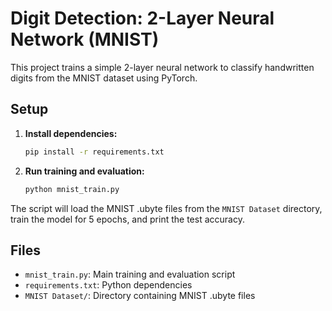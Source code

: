 # Digit Detection: 2-Layer Neural Network (MNIST)

This project trains a simple 2-layer neural network to classify handwritten digits from the MNIST dataset using PyTorch.

## Setup

1. **Install dependencies:**
   ```bash
   pip install -r requirements.txt
   ```

2. **Run training and evaluation:**
   ```bash
   python mnist_train.py
   ```

The script will load the MNIST .ubyte files from the `MNIST Dataset` directory, train the model for 5 epochs, and print the test accuracy.

## Files
- `mnist_train.py`: Main training and evaluation script
- `requirements.txt`: Python dependencies
- `MNIST Dataset/`: Directory containing MNIST .ubyte files 